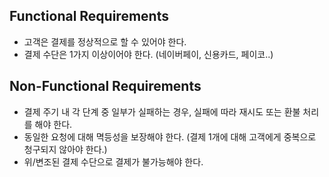 ## Functional Requirements
* 고객은 결제를 정상적으로 할 수 있어야 한다.
* 결제 수단은 1가지 이상이어야 한다. (네이버페이, 신용카드, 페이코..)


## Non-Functional Requirements
* 결제 주기 내 각 단계 중 일부가 실패하는 경우, 실패에 따라 재시도 또는 환불 처리를 해야 한다.
* 동일한 요청에 대해 멱등성을 보장해야 한다. (결제 1개에 대해 고객에게 중복으로 청구되지 않아야 한다.)
* 위/변조된 결제 수단으로 결제가 불가능해야 한다.
